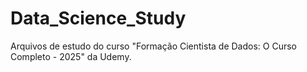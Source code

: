 # Data_Science_Study
Arquivos de estudo do curso "Formação Cientista de Dados: O Curso Completo - 2025" da Udemy.
